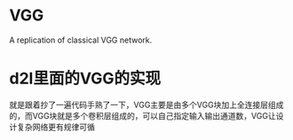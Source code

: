 # VGG
A replication of  classical VGG network.
# d2l里面的VGG的实现
就是跟着抄了一遍代码手熟了一下，VGG主要是由多个VGG块加上全连接层组成的，而VGG块就是多个卷积层组成的，可以自己指定输入输出通道数，VGG让设计复杂网络更有规律可循
